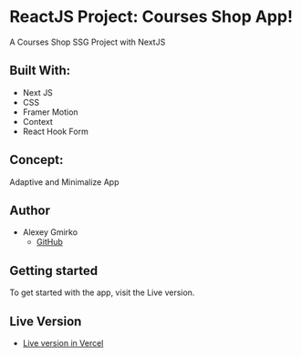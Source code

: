 
# ReactJS Project: Courses Shop App!

A Courses Shop SSG Project with NextJS

## Built With:

- Next JS
- CSS
- Framer Motion
- Context
- React Hook Form


## Concept:

Adaptive and Minimalize App



## Author

- Alexey Gmirko
  - [GitHub](https://github.com/AlexeyGrk/)

## Getting started

To get started with the app, visit the Live version.

## Live Version

- [Live version in Vercel](https://next-courses-nine.vercel.app)

